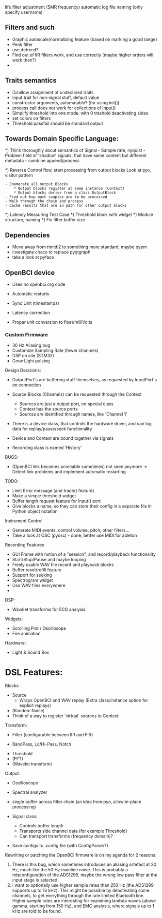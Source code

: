 life filter adjustment (SMR frequency)
automatic log file naming (only specify username)

## Filters and such

- Graphic autoscale/normalizing feature (based on marking a good range)
- Peak filter
- use detrend?
- Find out of IIR filters work, and use correctly (maybe higher orders will work then?)
- 

## Traits semantics

* Disallow assignment of undeclared traits
* Input trait for non-signal stuff, default value
* constructor arguments, automatable? (for using init())
* process call does not work for collections of Input()
* Simplify threshold into one mode, with 0 treshold deactivating sides
* set colors on filters
* Threshold.passfail should be standard output

## Towards Domain Specific Language:

*) Think thoroughly about semantics of Signal
	- Sample rate, nyquist
	- Problem field of 'shadow' signals, that have same content but different metadata
	- combine append/process

*) Reverse Control flow, start processing from output blocks
	Look at pyo, visitor pattern

	- Enumerate all output Blocks
		* Output blocks register at some instance (Context)
		* Output blocks derive from a class OutputBlock
	- Find out how much samples are to be processed
	- Walk through the chain and process
	- Cache results that are in path for other output blocks

*) Latency Measuring Test Case
*) Threshold block with widget
*) Module structure, naming
*) Fix filter buffer size

## Dependencies

* Move away from rtmidi2 to something more standard, maybe pypm
* investigate chaco to replace pyqtgraph
* take a look at pyface

## OpenBCI device

* Uses no openbci.org code
* Automatic restarts
* Sync Unit (timestamps)
* Latency correction

* Proper unit conversion to float/milliVolts

### Custom Firmware

* 30 Hz Aliasing bug
* Customize Sampling Rate (fewer channels)
* DSP on site (STM32)
* Grow Light pulsing


Design Decisions:

- OutputPort's are buffering stuff themselves, as requested by InputPort's on connection

- Source Blocks (Channels) can be requested through the Context
	* Sources are just a output port, no special class
	* Context has the source ports
	* Sources are identified through names, like 'Channel 1'
- There is a device class, that controls the hardware driver, and can log data for replay/pause/seek functionality
- Device and Context are bound together via signals

- Recording class is named 'History'



BUGS:
* (OpenBCI link becomes unreliable sometimes) not seen anymore -> Detect link problems and implement automatic restarting

TODO:
* Limit Error message (and trace() feature)
* Make a simple threshold widget
* Buffer length request feature for Input() port
* Give blocks a name, so they can store their config in a separate file in Python object notation

Instrument Control
* Generate MIDI events, control volume, pitch, other filters...
* Take a look at OSC (pyosc) - done, better use MIDI for ableton


Recording Features
* GUI Frame with notion of a "session", and record/playback functionality
* Start/Stop/Pause and maybe looping
* Freely usable WAV file record and playback blocks
* Buffer reset/refill feature
* Support for seeking
* Spectrogram widget
* Use WAV files everywhere
*


DSP:
* Wavelet transforms for ECG analysis

Widgets:
* Scrolling Plot / Oscillosope
* Fire animation

Hardware:
* Light & Sound Box


DSL Features:
============
Blocks:

* Source 
	- Wraps OpenBCI and WAV replay (Extra class/instance option for explicit replays)
* (Random Noise)
* Think of a way to register 'virtual' sources to Context

Transform:

* Filter (configurable between IIR and FIR)
- BandPass, Lo/Hi-Pass, Notch
* Threshold
* (FFT)
* (Wavelet transform)


Output:
* Oscilloscope
* Spectral analyzer

* single buffer across filter chain (an idea from pyo, allow in-place processing)
* Signal class:
	- Controls buffer length
	- Transports side channel data (for example Threshold)
	- Can transport transforms (frequency domain)?



* Save configs to .config file (with ConfigParser?)


Rewriting or patching the OpenBCI firmware is on my agenda for 2 reasons:
1) There is this bug, which sometimes introduces an aliasing artefact at 30 Hz, much like the 50 Hz mainline noise. This is probably a misconfiguration of the ADS1299, maybe the wrong low pass filter at the input stage is selected.
2) I want to optionally use higher sample rates than 250 Hz (the ADS1299 supports up to 16 kHz). This might be possible by deactivating some channels, to get everything through the rate limited Bluetooth line. Higher sample rates are interesting for examining lambda waves (above gamma, starting from 150 Hz), and EMG analysis, where signals up to 1 kHz are told to be found.

